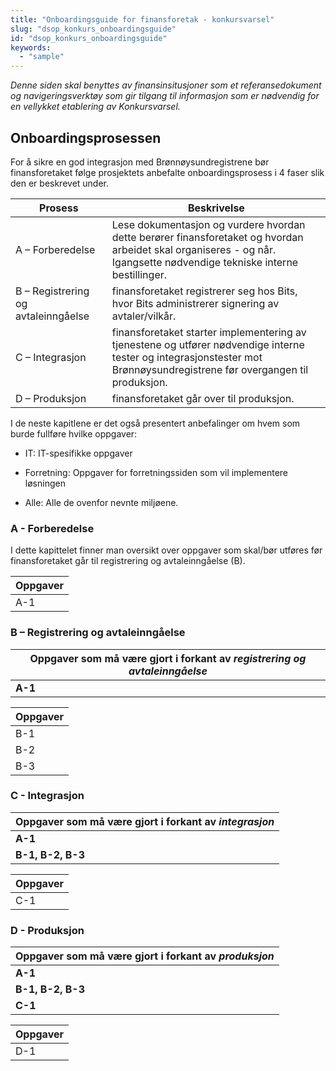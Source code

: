 ```yaml
---
title: "Onboardingsguide for finansforetak - konkursvarsel"
slug: "dsop_konkurs_onboardingsguide"
id: "dsop_konkurs_onboardingsguide"
keywords:
  - "sample"
---
```


*Denne siden skal benyttes av finansinsitusjoner som et referansedokument og navigeringsverktøy som gir tilgang til informasjon som er nødvendig for en vellykket etablering av Konkursvarsel.*

## Onboardingsprosessen 

For å sikre en god integrasjon med Brønnøysundregistrene bør finansforetaket følge prosjektets anbefalte onboardingsprosess i 4 faser slik den er beskrevet under.  


| Prosess                             | Beskrivelse                                                                                                                                                              |
|-------------------------------------|--------------------------------------------------------------------------------------------------------------------------------------------------------------------------|
| A – Forberedelse                    | Lese dokumentasjon og vurdere hvordan dette berører finansforetaket og hvordan arbeidet skal organiseres - og når. Igangsette nødvendige tekniske interne bestillinger.  |
| B – Registrering og avtaleinngåelse | finansforetaket registrerer seg hos Bits, hvor Bits administrerer signering av avtaler/vilkår.                                                                           |
| C – Integrasjon                     | finansforetaket starter implementering av tjenestene og utfører nødvendige interne tester og integrasjonstester mot Brønnøysundregistrene før overgangen til produksjon. |
| D – Produksjon                      | finansforetaket går over til produksjon.                                                                                                                                 |


I de neste kapitlene er det også presentert anbefalinger om hvem som burde fullføre hvilke oppgaver:  

* IT: IT-spesifikke oppgaver 

* Forretning: Oppgaver for forretningssiden som vil implementere løsningen 

* Alle: Alle de ovenfor nevnte miljøene.

### A - Forberedelse

I dette kapittelet finner man oversikt over oppgaver som skal/bør utføres før finansforetaket går til registrering og avtaleinngåelse (B).
 

| Oppgaver          |
|------------------|
|A-1             | Gå gjennom presentasjon av Konkursbehandling for å forstå hva løsningen kan bety for finansforetaket og hva som må til for å lykkes (Alle)    | Se presentasjon [«Introduksjon Konkursbehandling»](https://dokumentasjon.dsop.no/assets/presentasjon_konkurs.pdf). |


	
### B – Registrering og avtaleinngåelse


| Oppgaver som må være gjort i forkant av *registrering og avtaleinngåelse*         |
|------------------|
| **A-1** |

| Oppgaver          |
|------------------|
| B-1 | **Registrering for Kontrollinformasjon og Konkursbehandling** <br> <br> Dersom finansforetak ikke har sendt inn «Registrering for Kontrollinformasjon og Konkursbehandling» i forbindelse med onboarding av Kontrollinformasjon, må registreringsskjema fylles ut og sendes til Bits. | Registreringsskjema sendes til DSOP@bits.no og Bits vil verifisere innholdet i skjemaet.  <br><br>  Last ned [Registreringsskjema her](assets/Registrering_Hoved_Kontroll_Fellesstandard.docx).
| B-2 | **Virksomhetssertifikat for test og produksjon** <br><br> Bestill test- og produksjonsvirksomhetssertifikat for finansforetak (forretning/IT). Det er også mulig å gjenbruke eksisterende test- og produksjonsvirksomhetssertifikat fra finansforetaket. | Finansforetaket må ha gyldig test- og produksjons-virksomhetssertifikater fra enten: <br><br> - [Buypass](https://www.buypass.no/produkter/virksomhetssertifikat-esegl#oversikt-VID) <br> - [Commfides](https://www.commfides.com/commfides-virksomhetssertifikat/) <br> <br> Virksomhetssertifikatene skal brukes for autentisering.
| B-3 | **Elektronisk signering av Konkursvarselavtale (vilkårsavtale) med Brønnøysundregistrene (Forretning).** <br> <br> Finansforetaket blir kontaktet av Bits for å starte elektronisk signering av levering av Konkursvarsel (e-post fra signant.no til signatar som kan forplikte seg på vegne av foretaket). | Signering av avtale gjøres digitalt via signant.no og administreres av Bits. 


### C - Integrasjon

| Oppgaver som må være gjort i forkant av *integrasjon*         |
|------------------|
| **A-1** |
| **B-1, B-2, B-3** |


| Oppgaver          |
|------------------|
| C-1 | **Implementere Konkursvarsel iht. API-spesifikasjon. (IT)** | Se følgende dokumenter: <br><br> - [API-spesifikasjon Konkursvarsel](https://dokumentasjon.dsop.no/assets/Konkursvarsel-API-dokumentasjon.html) <br> - [API-spesifikasjon Konkursvarsel Swagger](https://bitsnorge.github.io/dsop-konkursvarsel-api) <br> - [Funksjonell spesifikasjon](https://dokumentasjon.dsop.no/dsop_konkurs_funksjonellspesifikasjon.html) som beskriver leveransene på funksjonelt nivå. 


### D - Produksjon

| Oppgaver som må være gjort i forkant av *produksjon*         |
|------------------|
| **A-1** |
| **B-1, B-2, B-3** |
| **C-1** |


| Oppgaver          |
|------------------|
| D-1 | **Bestille tilgang til test- og produksjonsmiljø.** <br><br> Etter at vilkårsavtale er signert vil Bits bestille tilgang til test- og produksjonsmiljø for finansforetaket. Finansforetaket kan utføre testing, se [Intern testing / kvalitetssikring](https://dokumentasjon.dsop.no/dsop_konkurs_test.html), men vil ha tilgang til produksjonsmiljø samtidig.| Bits bekrefter til finansforetaket når tilganger er tildelt. <br> <br> Finansforetaket er da i produksjon. 


